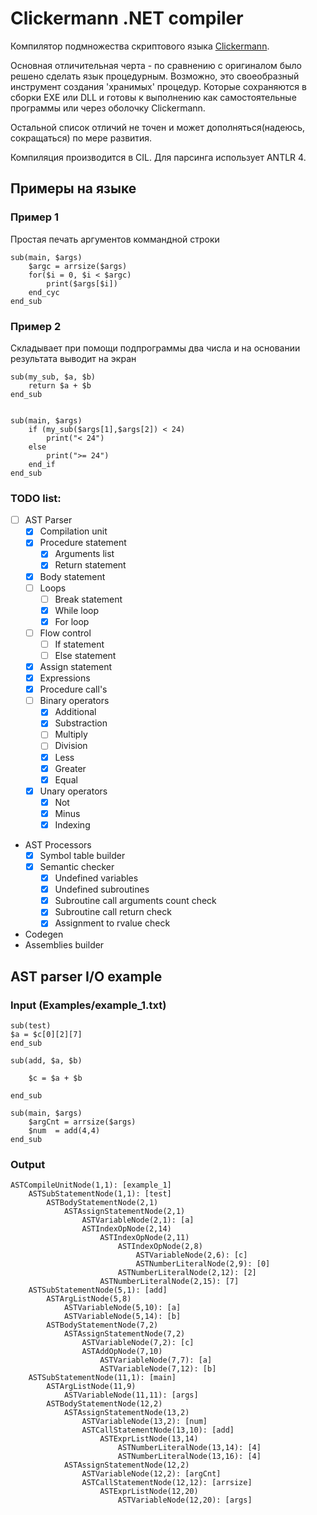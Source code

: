# Clickermann .NET compiler

Компилятор подмножества скриптового языка [Clickermann](https://ru.wikipedia.org/wiki/Clickermann).

Основная отличительная черта - по сравнению с оригиналом было решено сделать язык процедурным. 
Возможно, это своеобразный инструмент создания 'хранимых' процедур. Которые сохраняются в сборки EXE или DLL
и готовы к выполнению как самостоятельные программы или через оболочку Clickermann. 

Остальной список отличий не точен и может дополняться(надеюсь, сокращаться) по мере развития.

Компиляция производится в CIL. Для парсинга использует ANTLR 4.

## Примеры на языке
### Пример 1

Простая печать аргументов коммандной строки

```
sub(main, $args)
	$argc = arrsize($args)
	for($i = 0, $i < $argc)
		print($args[$i])
	end_cyc
end_sub
```

### Пример 2

Складывает при помощи подпрограммы два числа и на основании результата выводит на экран

```
sub(my_sub, $a, $b)
	return $a + $b
end_sub


sub(main, $args)
	if (my_sub($args[1],$args[2]) < 24)
		print("< 24")
	else
		print(">= 24")
	end_if
end_sub
```


### TODO list:
 - [ ] AST Parser
    - [x] Compilation unit
    - [x] Procedure statement
        - [x] Arguments list
        - [x] Return statement
    - [x] Body statement
    - [ ] Loops
        - [ ] Break statement
        - [x] While loop
        - [x] For loop
	- [ ] Flow control
		- [ ] If statement
		- [ ] Else statement
    - [x] Assign statement
    - [x] Expressions
    - [x] Procedure call's
	- [ ] Binary operators
		- [x] Additional
		- [x] Substraction
		- [ ] Multiply
		- [ ] Division
		- [x] Less
		- [x] Greater
		- [x] Equal
	- [x] Unary operators
		- [x] Not
		- [x] Minus
		- [x] Indexing
 - AST Processors
	- [x] Symbol table builder
	- [x] Semantic checker
		- [x] Undefined variables
		- [x] Undefined subroutines
		- [x] Subroutine call arguments count check
		- [x] Subroutine call return check
		- [x] Assignment to rvalue check
 - Codegen
 - Assemblies builder

## AST parser I/O example

### Input (Examples/example_1.txt)

```
sub(test)
$a = $c[0][2][7]
end_sub

sub(add, $a, $b)
	
	$c = $a + $b

end_sub

sub(main, $args)
	$argCnt = arrsize($args)
	$num  = add(4,4)
end_sub
```

### Output

```
ASTCompileUnitNode(1,1): [example_1]
	ASTSubStatementNode(1,1): [test]
		ASTBodyStatementNode(2,1)
			ASTAssignStatementNode(2,1)
				ASTVariableNode(2,1): [a]
				ASTIndexOpNode(2,14)
					ASTIndexOpNode(2,11)
						ASTIndexOpNode(2,8)
							ASTVariableNode(2,6): [c]
							ASTNumberLiteralNode(2,9): [0]
						ASTNumberLiteralNode(2,12): [2]
					ASTNumberLiteralNode(2,15): [7]
	ASTSubStatementNode(5,1): [add]
		ASTArgListNode(5,8)
			ASTVariableNode(5,10): [a]
			ASTVariableNode(5,14): [b]
		ASTBodyStatementNode(7,2)
			ASTAssignStatementNode(7,2)
				ASTVariableNode(7,2): [c]
				ASTAddOpNode(7,10)
					ASTVariableNode(7,7): [a]
					ASTVariableNode(7,12): [b]
	ASTSubStatementNode(11,1): [main]
		ASTArgListNode(11,9)
			ASTVariableNode(11,11): [args]
		ASTBodyStatementNode(12,2)
			ASTAssignStatementNode(13,2)
				ASTVariableNode(13,2): [num]
				ASTCallStatementNode(13,10): [add]
					ASTExprListNode(13,14)
						ASTNumberLiteralNode(13,14): [4]
						ASTNumberLiteralNode(13,16): [4]
			ASTAssignStatementNode(12,2)
				ASTVariableNode(12,2): [argCnt]
				ASTCallStatementNode(12,12): [arrsize]
					ASTExprListNode(12,20)
						ASTVariableNode(12,20): [args]
```